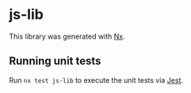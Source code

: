 # js-lib

This library was generated with [Nx](https://nx.dev).

## Running unit tests

Run `nx test js-lib` to execute the unit tests via [Jest](https://jestjs.io).
